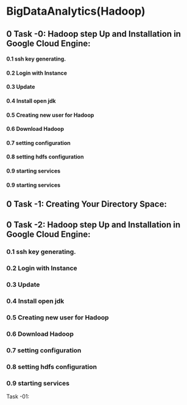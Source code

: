 # BigDataAnalytics(Hadoop)
## 0	Task -0: Hadoop step Up and Installation in Google Cloud Engine: <br />
   #### 0.1	ssh key generating.	<br />
   #### 0.2	Login with Instance<br />	
   #### 0.3	Update	<br />
   #### 0.4	Install open jdk	<br />
   #### 0.5	Creating new user for Hadoop	<br />
   #### 0.6	Download Hadoop	<br />
   #### 0.7	setting configuration	<br />
   #### 0.8	setting hdfs configuration	<br />
   #### 0.9	starting services	<br />
   #### 0.9	starting services	<br />

## 0	Task -1: Creating Your Directory Space: <br />

## 0	Task -2: Hadoop step Up and Installation in Google Cloud Engine: <br />
   ### 0.1	ssh key generating.	<br />
   ### 0.2	Login with Instance<br />	
   ### 0.3	Update	<br />
   ### 0.4	Install open jdk	<br />
   ### 0.5	Creating new user for Hadoop	<br />
   ### 0.6	Download Hadoop	<br />
   ### 0.7	setting configuration	<br />
   ### 0.8	setting hdfs configuration	<br />
   ### 0.9	starting services	<br />
   
   Task -01: 
